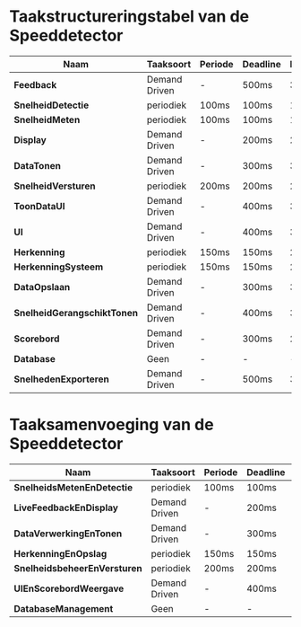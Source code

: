 # Taakstructureringstabel van de Speeddetector

| Naam | Taaksoort | Periode | Deadline | Prioriteit |
| --- | --- | --- | --- | --- |
| **Feedback** | Demand Driven | - | 500ms | 3 |
| **SnelheidDetectie** | periodiek | 100ms | 100ms | 1 |
| **SnelheidMeten** | periodiek | 100ms | 100ms | 1 |
| **Display** | Demand Driven | - | 200ms | 2 |
| **DataTonen** | Demand Driven | - | 300ms | 3 |
| **SnelheidVersturen** | periodiek | 200ms | 200ms | 2 |
| **ToonDataUI** | Demand Driven | - | 400ms | 3 |
| **UI** | Demand Driven | - | 400ms | 3 |
| **Herkenning** | periodiek | 150ms | 150ms | 2 |
| **HerkenningSysteem** | periodiek | 150ms | 150ms | 2 |
| **DataOpslaan** | Demand Driven | - | 300ms | 3 |
| **SnelheidGerangschiktTonen** | Demand Driven | - | 400ms | 3 |
| **Scorebord** | Demand Driven | - | 300ms | 2 |
| **Database** | Geen | - | - | - |
| **SnelhedenExporteren** | Demand Driven | - | 500ms | 3 |

# Taaksamenvoeging van de Speeddetector

| Naam | Taaksoort | Periode | Deadline | Prioriteit |
| --- | --- | --- | --- | --- |
| **SnelheidsMetenEnDetectie** | periodiek | 100ms | 100ms | 1 |
| **LiveFeedbackEnDisplay** | Demand Driven | - | 200ms | 2 |
| **DataVerwerkingEnTonen** | Demand Driven | - | 300ms | 3 |
| **HerkenningEnOpslag** | periodiek | 150ms | 150ms | 2 |
| **SnelheidsbeheerEnVersturen** | periodiek | 200ms | 200ms | 2 |
| **UIEnScorebordWeergave** | Demand Driven | - | 400ms | 3 |
| **DatabaseManagement** | Geen | - | - | - |
